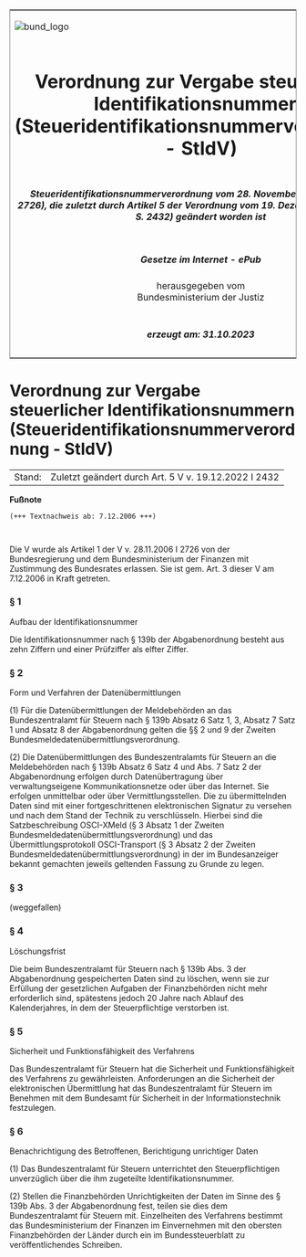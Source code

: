 <span id="DECKBLATT.html"></span>

<table border="0" frame="border" width="100%">

<tr valign="top">

<td align="left">

![bund\_logo](BfJ_2021_Web_de_de.gif)

</td>

<td align="right">

 

</td>

</tr>

<tr align="center" valign="middle">

<td colspan="2">

# Verordnung zur Vergabe steuerlicher Identifikationsnummern (Steueridentifikationsnummerverordnung - StIdV)

</td>

</tr>

<tr align="center" valign="middle">

<td colspan="2">

##### Steueridentifikationsnummerverordnung vom 28. November 2006 (BGBl. I S. 2726), die zuletzt durch Artikel 5 der Verordnung vom 19. Dezember 2022 (BGBl. I S. 2432) geändert worden ist

</td>

</tr>

<tr align="center" valign="middle">

<td colspan="2">

  
  

##### Gesetze im Internet - ePub  
  
herausgegeben vom  
Bundesministerium der Justiz

</td>

</tr>

<tr align="center" valign="bottom">

<td colspan="2">

  
  

##### erzeugt am: 31.10.2023

</td>

</tr>

</table>

<span id="BJNR272610006.html"></span>

# Verordnung zur Vergabe steuerlicher Identifikationsnummern (Steueridentifikationsnummerverordnung - StIdV)

<div>

<div class="jnhtml">

|        |                                                      |
| ------ | ---------------------------------------------------- |
| Stand: | Zuletzt geändert durch Art. 5 V v. 19.12.2022 I 2432 |

</div>

</div>

<div>

  
**Fußnote**

<div class="jnhtml">

<div>

<div class="jurAbsatz">

  

``` 
(+++ Textnachweis ab: 7.12.2006 +++)

 
```

Die V wurde als Artikel 1 der V v. 28.11.2006 I 2726 von der
Bundesregierung und dem Bundesministerium der Finanzen mit Zustimmung
des Bundesrates erlassen. Sie ist gem. Art. 3 dieser V am 7.12.2006 in
Kraft getreten.

</div>

</div>

</div>

</div>

<span id="BJNR272610006BJNE000101377.html"></span>

### § 1  
Aufbau der Identifikationsnummer

<div>

<div class="jnhtml">

<div>

<div class="jurAbsatz">

Die Identifikationsnummer nach § 139b der Abgabenordnung besteht aus
zehn Ziffern und einer Prüfziffer als elfter Ziffer.

</div>

</div>

</div>

</div>

<span id="BJNR272610006BJNE000205123.html"></span>

### § 2  
Form und Verfahren der Datenübermittlungen

<div>

<div class="jnhtml">

<div>

<div class="jurAbsatz">

(1) Für die Datenübermittlungen der Meldebehörden an das
Bundeszentralamt für Steuern nach § 139b Absatz 6 Satz 1, 3, Absatz 7
Satz 1 und Absatz 8 der Abgabenordnung gelten die §§ 2 und 9 der Zweiten
Bundesmeldedatenübermittlungsverordnung.

</div>

<div class="jurAbsatz">

(2) Die Datenübermittlungen des Bundeszentralamts für Steuern an die
Meldebehörden nach § 139b Absatz 6 Satz 4 und Abs. 7 Satz 2 der
Abgabenordnung erfolgen durch Datenübertragung über verwaltungseigene
Kommunikationsnetze oder über das Internet. Sie erfolgen unmittelbar
oder über Vermittlungsstellen. Die zu übermittelnden Daten sind mit
einer fortgeschrittenen elektronischen Signatur zu versehen und nach dem
Stand der Technik zu verschlüsseln. Hierbei sind die Satzbeschreibung
OSCI-XMeld (§ 3 Absatz 1 der Zweiten
Bundesmeldedatenübermittlungsverordnung) und das Übermittlungsprotokoll
OSCI-Transport (§ 3 Absatz 2 der Zweiten
Bundesmeldedatenübermittlungsverordnung) in der im Bundesanzeiger
bekannt gemachten jeweils geltenden Fassung zu Grunde zu legen.

</div>

</div>

</div>

</div>

<span id="BJNR272610006BJNE000302377.html"></span>

### § 3  
(weggefallen)

<div>

<div class="jnhtml">

<div>

</div>

</div>

</div>

<span id="BJNR272610006BJNE000400000.html"></span>

### § 4  
Löschungsfrist

<div>

<div class="jnhtml">

<div>

<div class="jurAbsatz">

Die beim Bundeszentralamt für Steuern nach § 139b Abs. 3 der
Abgabenordnung gespeicherten Daten sind zu löschen, wenn sie zur
Erfüllung der gesetzlichen Aufgaben der Finanzbehörden nicht mehr
erforderlich sind, spätestens jedoch 20 Jahre nach Ablauf des
Kalenderjahres, in dem der Steuerpflichtige verstorben ist.

</div>

</div>

</div>

</div>

<span id="BJNR272610006BJNE000501301.html"></span>

### § 5  
Sicherheit und Funktionsfähigkeit des Verfahrens

<div>

<div class="jnhtml">

<div>

<div class="jurAbsatz">

Das Bundeszentralamt für Steuern hat die Sicherheit und
Funktionsfähigkeit des Verfahrens zu gewährleisten. Anforderungen an
die Sicherheit der elektronischen Übermittlung hat das Bundeszentralamt
für Steuern im Benehmen mit dem Bundesamt für Sicherheit in der
Informationstechnik festzulegen.

</div>

</div>

</div>

</div>

<span id="BJNR272610006BJNE000602123.html"></span>

### § 6  
Benachrichtigung des Betroffenen, Berichtigung unrichtiger Daten

<div>

<div class="jnhtml">

<div>

<div class="jurAbsatz">

(1) Das Bundeszentralamt für Steuern unterrichtet den Steuerpflichtigen
unverzüglich über die ihm zugeteilte Identifikationsnummer.

</div>

<div class="jurAbsatz">

(2) Stellen die Finanzbehörden Unrichtigkeiten der Daten im Sinne des §
139b Abs. 3 der Abgabenordnung fest, teilen sie dies dem
Bundeszentralamt für Steuern mit. Einzelheiten des Verfahrens bestimmt
das Bundesministerium der Finanzen im Einvernehmen mit den obersten
Finanzbehörden der Länder durch ein im Bundessteuerblatt zu
veröffentlichendes Schreiben.

</div>

</div>

</div>

</div>
